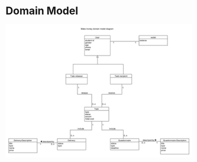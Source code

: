 # Domain Model

![domain_model](https://raw.githubusercontent.com/make-money-sysu/Dashboard/master/domain-model/make%20money%20Domain%20Model.jpg)



